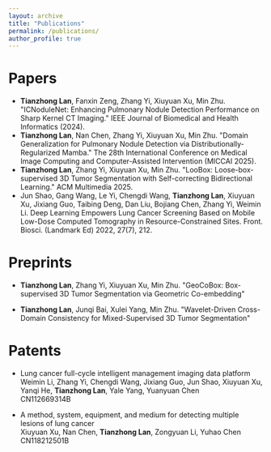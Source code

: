 ```yaml
---
layout: archive
title: "Publications"
permalink: /publications/
author_profile: true
---
```


# Papers
- **Tianzhong Lan**, Fanxin Zeng, Zhang Yi, Xiuyuan Xu, Min Zhu. "ICNoduleNet: Enhancing Pulmonary Nodule Detection Performance on Sharp Kernel CT Imaging." IEEE Journal of Biomedical and Health Informatics (2024).
- **Tianzhong Lan**, Nan Chen, Zhang Yi, Xiuyuan Xu, Min Zhu. "Domain Generalization for Pulmonary Nodule Detection via Distributionally-Regularized Mamba." The 28th International Conference on Medical Image Computing and Computer-Assisted Intervention (MICCAI 2025).
- **Tianzhong Lan**, Zhang Yi, Xiuyuan Xu, Min Zhu. "LooBox: Loose-box-supervised 3D Tumor Segmentation with Self-correcting Bidirectional Learning." ACM Multimedia 2025.  
- Jun Shao, Gang Wang, Le Yi, Chengdi Wang, **Tianzhong Lan**, Xiuyuan Xu, Jixiang Guo, Taibing Deng, Dan Liu, Bojiang Chen, Zhang Yi, Weimin Li. Deep Learning Empowers Lung Cancer Screening Based on Mobile Low-Dose Computed Tomography in Resource-Constrained Sites. Front. Biosci. (Landmark Ed) 2022, 27(7), 212.  

# Preprints
- **Tianzhong Lan**, Zhang Yi, Xiuyuan Xu, Min Zhu. "GeoCoBox: Box-supervised 3D Tumor Segmentation via Geometric Co-embedding"
<!-- 2025 IEEE International Conference on Bioinformatics and Biomedicine (ACM MM 2025) *(Under Review)* -->

- **Tianzhong Lan**, Junqi Bai, Xulei Yang, Min Zhu. "Wavelet-Driven Cross-Domain Consistency for Mixed-Supervised 3D Tumor Segmentation"

# Patents

- Lung cancer full-cycle intelligent management imaging data platform  
Weimin Li, Zhang Yi, Chengdi Wang, Jixiang Guo, Jun Shao, Xiuyuan Xu, Yanqi He, **Tianzhong Lan**, Yale Yang, Yuanyuan Chen  
CN112669314B

- A method, system, equipment, and medium for detecting multiple lesions of lung cancer  
Xiuyuan Xu, Nan Chen, **Tianzhong Lan**, Zongyuan Li, Yuhao Chen  
CN118212501B

